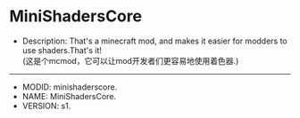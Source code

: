 # MiniShadersCore

* Description: That's a minecraft mod, and makes it easier for modders to use shaders.That's it!   
(这是个mcmod，它可以让mod开发者们更容易地使用着色器.)

----
* MODID: minishaderscore.
* NAME: MiniShadersCore.
* VERSION: s1.
